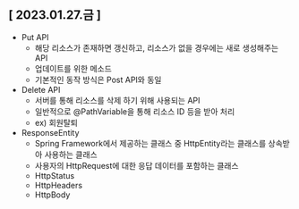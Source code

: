 ## [ 2023.01.27.금 ]

- Put API
    - 해당 리소스가 존재하면 갱신하고, 리소스가 없을 경우에는 새로 생성해주는 API
    - 업데이트를 위한 메소드
    - 기본적인 동작 방식은 Post API와 동일
- Delete API
    - 서버를 통해 리소스를 삭제 하기 위해 사용되는 API
    - 일반적으로 @PathVariable을 통해 리소스 ID 등을 받아 처리
    - ex) 회원탈퇴
- ResponseEntity
    - Spring Framework에서 제공하는 클래스 중 HttpEntity라는 클래스를 상속받아 사용하는 클래스
    - 사용자의 HttpRequest에 대한 응답 데이터를 포함하는 클래스
    - HttpStatus
    - HttpHeaders
    - HttpBody

